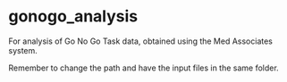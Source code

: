 # gonogo_analysis
For analysis of Go No Go Task data, obtained using the Med Associates system.

Remember to change the path and have the input files in the same folder.
